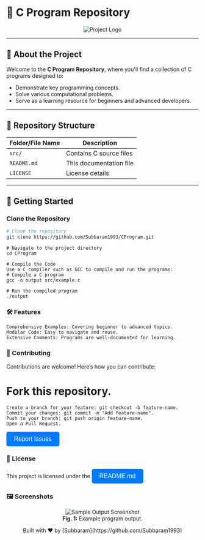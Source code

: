 # 🌟 C Program Repository

<p align="center">
  <img src="https://avatars.githubusercontent.com/u/74912140?v=4&size=64" alt="Project Logo" />
</p>

---

## 📖 About the Project

Welcome to the **C Program Repository**, where you'll find a collection of C programs designed to:
- Demonstrate key programming concepts.
- Solve various computational problems.
- Serve as a learning resource for beginners and advanced developers.

---

## 📂 Repository Structure

| Folder/File Name | Description                  |
|------------------|------------------------------|
| `src/`           | Contains C source files     |
| `README.md`      | This documentation file     |
| `LICENSE`        | License details             |

---

## 🚀 Getting Started

### Clone the Repository

```bash
# Clone the repository
git clone https://github.com/Subbaram1993/CProgram.git
```
```
# Navigate to the project directory
cd CProgram
```
```
# Compile the Code
Use a C compiler such as GCC to compile and run the programs:
# Compile a C program
gcc -o output src/example.c
```
```
# Run the compiled program
./output
```

###  🛠️ Features
```
Comprehensive Examples: Covering beginner to advanced topics.
Modular Code: Easy to navigate and reuse.
Extensive Comments: Programs are well-documented for learning.
```

###  🤝 Contributing

Contributions are welcome! Here’s how you can contribute:

# Fork this repository.
```
Create a branch for your feature: git checkout -b feature-name.
Commit your changes: git commit -m "Add feature-name".
Push to your branch: git push origin feature-name.
Open a Pull Request.
```
<a href="https://github.com/Subbaram1993/CProgram/issues"> <button style="background-color: #007bff; color: white; border: none; padding: 10px 20px; font-size: 16px; border-radius: 5px;">Report Issues</button> </a>


###   📜 License
 
This project is licensed under the <a href="https://github.com/Subbaram1993/CProgram/blob/master/README.md"> <button style="background-color: #007bff; color: white; border: none; padding: 10px 20px; font-size: 16px; border-radius: 5px;">README.md </button> </a> 


###   🖼️ Screenshots

<p align="center"> <img src="https://via.placeholder.com/600x300" alt="Sample Output Screenshot" /> <br /> <strong>Fig. 1:</strong> Example program output. </p>
<p align="center"> Built with ❤️ by [Subbaram](https://github.com/Subbaram1993) </p> 

